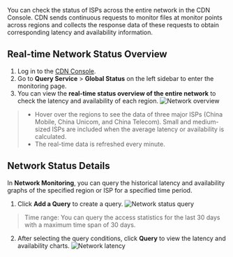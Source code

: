 You can check the status of ISPs across the entire network in the CDN Console. CDN sends continuous requests to monitor files at monitor points across regions and collects the response data of these requests to obtain corresponding latency and availability information.

## Real-time Network Status Overview
1. Log in to the [CDN Console](https://console.cloud.tencent.com/cdn).
2. Go to **Query Service** > **Global Status** on the left sidebar to enter the monitoring page.
3. You can view the **real-time status overview of the entire network** to check the latency and availability of each region.
![Network overview](https://main.qcloudimg.com/raw/fd16eb323ac0e9d1d51b794b893d838d.jpg)
>+ Hover over the regions to see the data of three major ISPs (China Mobile, China Unicom, and China Telecom). Small and medium-sized ISPs are included when the average latency or availability is calculated.
> + The real-time data is refreshed every minute.

## Network Status Details
In **Network Monitoring**, you can query the historical latency and availability graphs of the specified region or ISP for a specified time period.
1. Click **Add a Query** to create a query.
![Network status query](https://main.qcloudimg.com/raw/990ae908f44e3e85f892a6db554b015c.jpg)
> Time range: You can query the access statistics for the last 30 days with a maximum time span of 30 days.
2. After selecting the query conditions, click **Query** to view the latency and availability charts.
![Network latency](https://main.qcloudimg.com/raw/009614e561ec98ccc0dba3c74fbb2e77.png)
